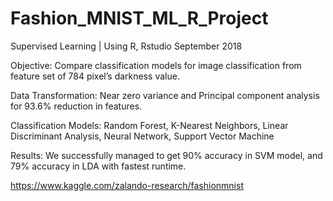 # Fashion_MNIST_ML_R_Project
Supervised Learning | Using R, Rstudio								             September 2018

Objective: Compare classification models for image classification from feature set of 784 pixel’s darkness value. 

Data Transformation: Near zero variance and Principal component analysis for 93.6% reduction in features.

Classification Models: Random Forest, K-Nearest Neighbors, Linear Discriminant Analysis, Neural Network, Support Vector Machine

Results: We successfully managed to get 90% accuracy in SVM model, and 79% accuracy in LDA with fastest runtime. 

https://www.kaggle.com/zalando-research/fashionmnist
